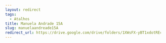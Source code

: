 ```yaml
---
layout: redirect
tags:
  - Atalhos
title: Manuela Andrade 15A
slug: manuelaandreade15A
redirect_url: https://drive.google.com/drive/folders/1XWsFX-yBT1xdotREcoeMjMm1Gp6klN8b?usp=drive_link
---
```

